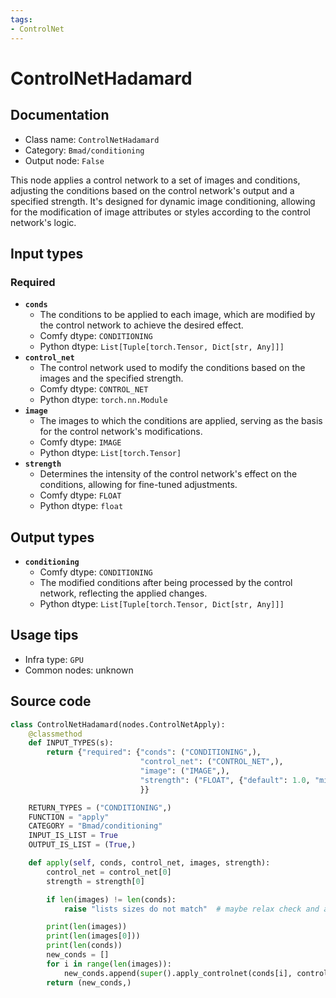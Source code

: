 ```yaml
---
tags:
- ControlNet
---
```


# ControlNetHadamard
## Documentation
- Class name: `ControlNetHadamard`
- Category: `Bmad/conditioning`
- Output node: `False`

This node applies a control network to a set of images and conditions, adjusting the conditions based on the control network's output and a specified strength. It's designed for dynamic image conditioning, allowing for the modification of image attributes or styles according to the control network's logic.
## Input types
### Required
- **`conds`**
    - The conditions to be applied to each image, which are modified by the control network to achieve the desired effect.
    - Comfy dtype: `CONDITIONING`
    - Python dtype: `List[Tuple[torch.Tensor, Dict[str, Any]]]`
- **`control_net`**
    - The control network used to modify the conditions based on the images and the specified strength.
    - Comfy dtype: `CONTROL_NET`
    - Python dtype: `torch.nn.Module`
- **`image`**
    - The images to which the conditions are applied, serving as the basis for the control network's modifications.
    - Comfy dtype: `IMAGE`
    - Python dtype: `List[torch.Tensor]`
- **`strength`**
    - Determines the intensity of the control network's effect on the conditions, allowing for fine-tuned adjustments.
    - Comfy dtype: `FLOAT`
    - Python dtype: `float`
## Output types
- **`conditioning`**
    - Comfy dtype: `CONDITIONING`
    - The modified conditions after being processed by the control network, reflecting the applied changes.
    - Python dtype: `List[Tuple[torch.Tensor, Dict[str, Any]]]`
## Usage tips
- Infra type: `GPU`
- Common nodes: unknown


## Source code
```python
class ControlNetHadamard(nodes.ControlNetApply):
    @classmethod
    def INPUT_TYPES(s):
        return {"required": {"conds": ("CONDITIONING",),
                             "control_net": ("CONTROL_NET",),
                             "image": ("IMAGE",),
                             "strength": ("FLOAT", {"default": 1.0, "min": 0.0, "max": 10.0, "step": 0.01}),
                             }}

    RETURN_TYPES = ("CONDITIONING",)
    FUNCTION = "apply"
    CATEGORY = "Bmad/conditioning"
    INPUT_IS_LIST = True
    OUTPUT_IS_LIST = (True,)

    def apply(self, conds, control_net, images, strength):
        control_net = control_net[0]
        strength = strength[0]

        if len(images) != len(conds):
            raise "lists sizes do not match"  # maybe relax check and allow for fewer conds than images?

        print(len(images))
        print(len(images[0]))
        print(len(conds))
        new_conds = []
        for i in range(len(images)):
            new_conds.append(super().apply_controlnet(conds[i], control_net, images[i], strength)[0])
        return (new_conds,)

```
